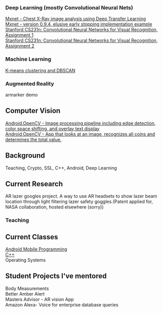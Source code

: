 ### Deep Learning (mostly Convolutional Neural Nets)
[ Mxnet - Chest X-Ray image analysis using Deep Transfer Learning]( https://github.com/kperkins411/MXNet-Chest-XRay-Evaluation)<BR>
[ Mxnet - version 0.9.4, elusive early stopping implementation example ]( https://github.com/kperkins411/MXNet_Demo_Early-Stopping)<BR>
[ Stanford CS231n: Convolutional Neural Networks for Visual Recognition, Assignment 1]( https://github.com/kperkins411/CS231n_Assign1)<BR>
[ Stanford CS231n: Convolutional Neural Networks for Visual Recognition, Assignment 2]( https://github.com/kperkins411/CS231n_Assign2)<BR>

### Machine Learning
[ K-means clustering and DBSCAN ]( https://github.com/kperkins411/Clustering_Demos)<BR>


### Augmented Reality
armarker demo

## Computer Vision
[ Android,OpenCV - Image processing pipeline including edge detection, color space shifting, and overlay text display ]( https://github.com/kperkins411/OpenCVEdgeTest)<BR>
[ Android,OpenCV - App that looks at an image, recognizes all coins and determines the total value. ]( https://github.com/kperkins411/Count-coins-using-OpenCV)<BR>


## Background
Teaching, Crypto, SSL, C++, Android, Deep Learning

## Current Research
AR lazer googles project.  A way to use AR headsets to show lazer beam location through light filtering lazer safety goggles.(Patent applied for, NASA collaboration, hosted elsewhere (sorry))

### Teaching

## Current Classes
[ Android Mobile Programming ]( https://github.com/kperkins411/OpenCVEdgeTest)<BR>
[ C++ ]( https://github.com/kperkins411/OpenCVEdgeTest)<BR>
Operating Systems

## Student Projects I've mentored 
Body Measurements<br>
Better Amber Alert<br>
Masters Advisor - AR vision App<BR>
Amazon Alexa- Voice for enterprise database queries<br>

